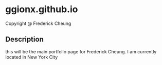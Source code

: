 # ggionx.github.io

Copyright @ Frederick Cheung

## Description

this will be the main portfolio page for Frederick Cheung. 
I am currently located in New York City
